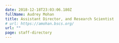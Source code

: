 ```yaml
---
date: 2018-12-18T23:03:06.180Z
fullName: Audrey Mohan
title: Assistant Director, and Research Scientist
# url: https://amohan.bscs.org/
url: ""
page: staff-directory
---
```

